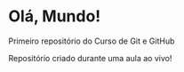 # Olá, Mundo!
 Primeiro repositório do Curso de Git e GitHub
 
 Repositório criado durante uma aula ao vivo!
